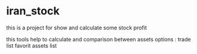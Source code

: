 # iran_stock
this is a project for show and calculate some stock profit


this tools help to calculate and comparison between assets 
options :
trade list
favorit assets list 

